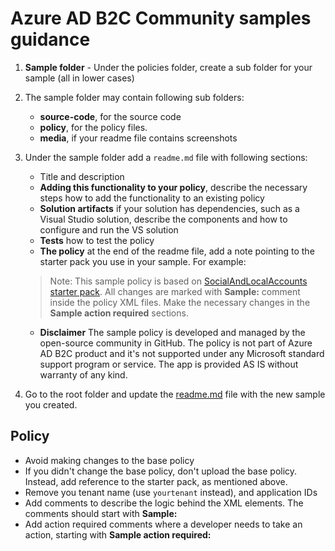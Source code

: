 # Azure AD B2C Community samples guidance

1. **Sample folder** - Under the policies folder, create a sub folder for your sample (all in lower cases)

1. The sample folder may contain following sub folders:
    - **source-code**, for the source code 
    - **policy**, for the policy files.
    - **media**, if your readme file contains screenshots 


3. Under the sample folder add a `readme.md` file with following sections:
    - Title and description
    - **Adding this functionality to your policy**, describe the necessary steps how to add the functionality to an existing policy
    - **Solution artifacts** if your solution has dependencies, such as a Visual Studio solution, describe the components and how to configure and run the VS solution
    - **Tests** how to test the policy 
    - **The policy** at the end of the readme file, add a note pointing to the starter pack you use in your sample. For example: 
    
    > Note:  This sample policy is based on [SocialAndLocalAccounts starter pack](https://github.com/Azure-Samples/active-directory-b2c-custom-policy-starterpack/tree/master/SocialAndLocalAccounts). All changes are marked with **Sample:** comment inside the policy XML files. Make the necessary changes in the **Sample action required** sections.
    
    - **Disclaimer** The sample policy is developed and managed by the open-source community in GitHub. The policy is not part of Azure AD B2C product and it's not supported under any Microsoft standard support program or service. The app is provided AS IS without warranty of any kind. 
    

4. Go to the root folder and update the [readme.md](readme.md) file with the new sample you created. 

## Policy
- Avoid making changes to the base policy 
- If you didn't change the base policy, don't upload the base policy. Instead, add reference to the starter pack, as mentioned above.
- Remove you tenant name (use `yourtenant` instead), and application IDs
- Add comments to describe the logic behind the XML elements. The comments should start with **Sample:**
- Add action required comments where a developer needs to take an action, starting with **Sample action required:**

